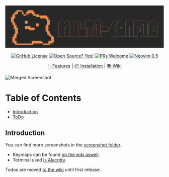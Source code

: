 ![logo](/screenshots/logo.png)
<div align="center">
  <a href="https://github.com/abyo/nvim-windows/blob/main/LICENSE"><img src="https://img.shields.io/github/license/abyo/nvim-windows" alt="GitHub License"></a>
  <a href="https://github.com/abyo/nvim-windows"><img src="https://badgen.net/badge/Open%20Source%20%3F/Yes%21/blue?icon=github" alt="Open Source? Yes!"></a>
  <a href="http://makeapullrequest.com"><img src="https://img.shields.io/badge/PRs-welcome-brightgreen.svg?style=flat-square" alt="PRs Welcome"></a>
  <a href="https://github.com/neovim/neovim/wiki/Installing-Neovim"><img src="https://img.shields.io/badge/Neovim-0.5-green" alt="Neovim 0.5"></a>
  <p></p>
	<a href="https://github.com/abyo/nvim-windows/#features">✨ Features</a>
  <span> | </span>
	<a href="https://github.com/abyo/nvim-windows/wiki/Windows-Installation">📦 Installation</a>
  <span> | </span>
	<a href="https://github.com/abyo/nvim-windows/wiki/">📚 Wiki</a>
  <p></p>
</div>

![Merged Screenshot](/screenshots/readme_screen.jpg)

# Table of Contents <!-- omit in toc -->

- [Introduction](#introduction)
- [ToDo](#todo)

## Introduction

You can find more screenshots in the [screenshot folder](/screenshots/screens.md).

- Keymaps can be found [on the wiki aswell](https://github.com/abyo/nvim-windows/wiki/Keymaps).
- Terminal used [is Alacritty](https://github.com/abyo/nvim-windows/wiki/Alacritty).

Todos are moved [to the wiki](https://github.com/abyo/nvim-windows/wiki/ToDo) until first release.
